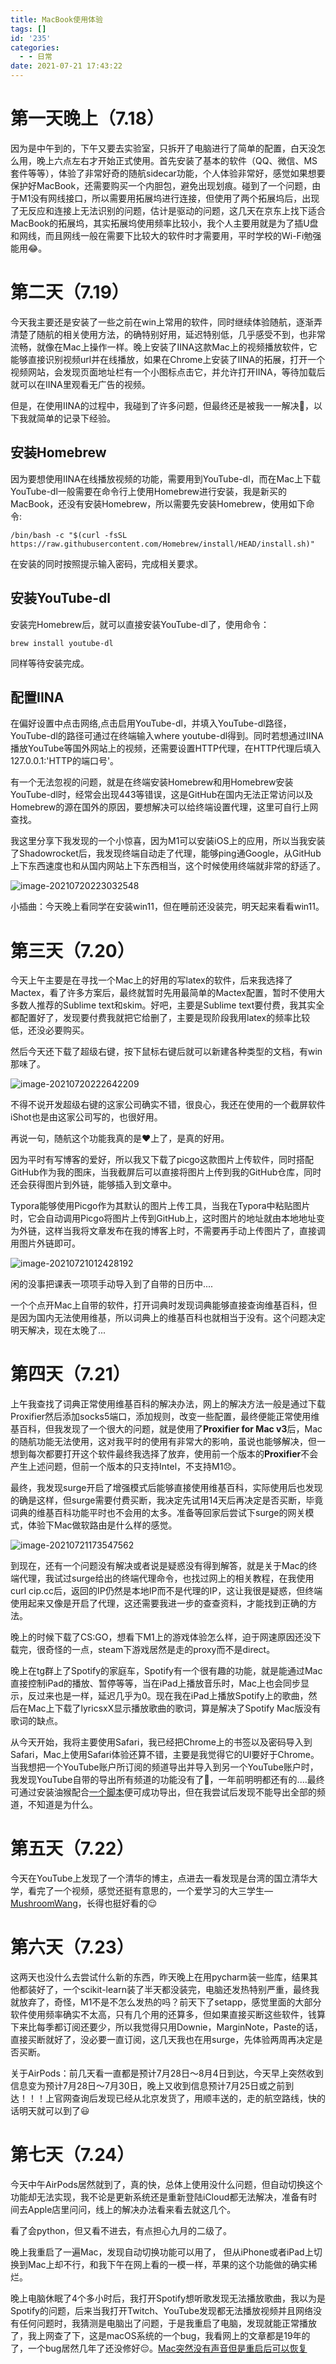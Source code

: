 ```yaml
---
title: MacBook使用体验
tags: []
id: '235'
categories:
  - - 日常
date: 2021-07-21 17:43:22
---
```




# 第一天晚上（7.18）

因为是中午到的，下午又要去实验室，只拆开了电脑进行了简单的配置，白天没怎么用，晚上六点左右才开始正式使用。首先安装了基本的软件（QQ、微信、MS套件等等），体验了非常好奇的随航sidecar功能，个人体验非常好，感觉如果想要保护好MacBook，还需要购买一个内胆包，避免出现划痕。碰到了一个问题，由于M1没有网线接口，所以需要用拓展坞进行连接，但使用了两个拓展坞后，出现了无反应和连接上无法识别的问题，估计是驱动的问题，这几天在京东上找下适合MacBook的拓展坞，其实拓展坞使用频率比较小，我个人主要用就是为了插U盘和网线，而且网线一般在需要下比较大的软件时才需要用，平时学校的Wi-Fi勉强能用😂。

# 第二天（7.19）

今天我主要还是安装了一些之前在win上常用的软件，同时继续体验随航，逐渐弄清楚了随航的相关使用方法，的确特别好用，延迟特别低，几乎感受不到，也非常流畅，就像在Mac上操作一样。晚上安装了IINA这款Mac上的视频播放软件，它能够直接识别视频url并在线播放，如果在Chrome上安装了IINA的拓展，打开一个视频网站，会发现页面地址栏有一个小图标点击它，并允许打开IINA，等待加载后就可以在IINA里观看无广告的视频。

但是，在使用IINA的过程中，我碰到了许多问题，但最终还是被我一一解决🙂，以下我就简单的记录下经验。

## 安装Homebrew

因为要想使用IINA在线播放视频的功能，需要用到YouTube-dl，而在Mac上下载YouTube-dl一般需要在命令行上使用Homebrew进行安装，我是新买的MacBook，还没有安装Homebrew，所以需要先安装Homebrew，使用如下命令:

```shell
/bin/bash -c "$(curl -fsSL https://raw.githubusercontent.com/Homebrew/install/HEAD/install.sh)"
```

在安装的同时按照提示输入密码，完成相关要求。

## 安装YouTube-dl

安装完Homebrew后，就可以直接安装YouTube-dl了，使用命令：

```shell
brew install youtube-dl
```

同样等待安装完成。

## 配置IINA

在偏好设置中点击网络,点击启用YouTube-dl，并填入YouTube-dl路径，YouTube-dl的路径可通过在终端输入where youtube-dl得到。同时若想通过IINA播放YouTube等国外网站上的视频，还需要设置HTTP代理，在HTTP代理后填入127.0.0.1:'HTTP的端口号'。

有一个无法忽视的问题，就是在终端安装Homebrew和用Homebrew安装YouTube-dl时，经常会出现443等错误，这是GitHub在国内无法正常访问以及Homebrew的源在国外的原因，要想解决可以给终端设置代理，这里可自行上网查找。

我这里分享下我发现的一个小惊喜，因为M1可以安装iOS上的应用，所以当我安装了Shadowrocket后，我发现终端自动走了代理，能够ping通Google，从GitHub上下东西速度也和从国内网站上下东西相当，这个时候使用终端就非常的舒适了。

![image-20210720223032548](https://cdn.jsdelivr.net/gh/ntgoaywh/picgo/img/image-20210720223032548.png)

小插曲：今天晚上看同学在安装win11，但在睡前还没装完，明天起来看看win11。

# 第三天（7.20）

今天上午主要是在寻找一个Mac上的好用的写latex的软件，后来我选择了Mactex，看了许多方案后，最终就暂时先用最简单的Mactex配置，暂时不使用大多数人推荐的Sublime text和skim。好吧，主要是Sublime text要付费，我其实全都配置好了，发现要付费我就把它给删了，主要是现阶段我用latex的频率比较低，还没必要购买。

然后今天还下载了超级右键，按下鼠标右键后就可以新建各种类型的文档，有win那味了。

![image-20210720222642209](https://cdn.jsdelivr.net/gh/ntgoaywh/picgo/img/image-20210720222642209.png)

不得不说开发超级右键的这家公司确实不错，很良心，我还在使用的一个截屏软件iShot也是由这家公司写的，也很好用。

再说一句，随航这个功能我真的是❤️上了，是真的好用。

因为平时有写博客的爱好，所以我又下载了picgo这款图片上传软件，同时搭配GitHub作为我的图床，当我截屏后可以直接将图片上传到我的GitHub仓库，同时还会获得图片到外链，能够插入到文章中。

Typora能够使用Picgo作为其默认的图片上传工具，当我在Typora中粘贴图片时，它会自动调用Picgo将图片上传到GitHub上，这时图片的地址就由本地地址变为外链，这样当我将文章发布在我的博客上时，不需要再手动上传图片了，直接调用图片外链即可。

![image-20210721012428192](https://cdn.jsdelivr.net/gh/ntgoaywh/picgo/img/image-20210721012428192.png)

闲的没事把课表一项项手动导入到了自带的日历中....

一个个点开Mac上自带的软件，打开词典时发现词典能够直接查询维基百科，但是因为国内无法使用维基，所以词典上的维基百科也就相当于没有。这个问题决定明天解决，现在太晚了...

# 第四天（7.21）

上午我查找了词典正常使用维基百科的解决办法，网上的解决方法一般是通过下载Proxifier然后添加socks5端口，添加规则，改变一些配置，最终便能正常使用维基百科，但我发现了一个很大的问题，就是使用了**Proxifier for Mac v3**后，Mac的随航功能无法使用，这对我平时的使用有非常大的影响，虽说也能够解决，但一想到每次都要打开这个软件最终我选择了放弃，使用前一个版本的**Proxifier**不会产生上述问题，但前一个版本的只支持Intel，不支持M1😞。

最终，我发现surge开启了增强模式后能够直接使用维基百科，实际使用后也发现的确是这样，但surge需要付费买断，我决定先试用14天后再决定是否买断，毕竟词典的维基百科功能平时也不会用的太多。准备等回家后尝试下surge的网关模式，体验下Mac做软路由是什么样的感觉。

![image-20210721173547562](https://cdn.jsdelivr.net/gh/ntgoaywh/picgo/img/image-20210721173547562.png)

到现在，还有一个问题没有解决或者说是疑惑没有得到解答，就是关于Mac的终端代理，我试过surge给出的终端代理命令，也找过网上的相关教程，在我使用curl cip.cc后，返回的IP仍然是本地IP而不是代理的IP，这让我很是疑惑，但终端使用起来又像是开启了代理，这还需要我进一步的查查资料，才能找到正确的方法。

晚上的时候下载了CS:GO，想看下M1上的游戏体验怎么样，迫于网速原因还没下载完，很奇怪的一点，steam下游戏居然是走的proxy而不是direct。

晚上在tg群上了Spotify的家庭车，Spotify有一个很有趣的功能，就是能通过Mac直接控制iPad的播放、暂停等等，当在iPad上播放音乐时，Mac上也会同步显示，反过来也是一样，延迟几乎为0。现在我在iPad上播放Spotify上的歌曲，然后在Mac上下载了lyricsxX显示播放歌曲的歌词，算是解决了Spotify Mac版没有歌词的缺点。

从今天开始，我将主要使用Safari，我已经把Chrome上的书签以及密码导入到Safari，Mac上使用Safari体验还算不错，主要是我觉得它的UI要好于Chrome。当我想把一个YouTube账户所订阅的频道导出并导入到另一个YouTube账户时，我发现YouTube自带的导出所有频道的功能没有了🥲，一年前明明都还有的....最终可通过安装油猴配合[一个脚本](https://greasyfork.org/fr/scripts/418574-export-youtube-subscriptions-to-rss-opml)便可成功导出，但在我尝试后发现不能导出全部的频道，不知道是为什么。





# 第五天（7.22）

今天在YouTube上发现了一个清华的博主，点进去一看发现是台湾的国立清华大学，看完了一个视频，感觉还挺有意思的，一个爱学习的大三学生—[MushroomWang](https://www.youtube.com/channel/UCIr83ylpcdwj-uki4Z4EF_Q)，长得也挺好看的😌

# 第六天（7.23）

这两天也没什么去尝试什么新的东西，昨天晚上在用pycharm装一些库，结果其他都装好了，一个scikit-learn装了半天都没装完，电脑还发热特别严重，最终我就放弃了，奇怪，M1不是不怎么发热的吗？前天下了setapp，感觉里面的大部分软件使用频率确实不太高，只有几个用的还算多，但如果直接买断这些软件，钱算下来比每季都订阅还要少，所以我觉得只用Downie，MarginNote，Paste的话，直接买断就好了，没必要一直订阅，这几天我也在用surge，先体验两周再决定是否买断。

关于AirPods：前几天看一直都是预计7月28日～8月4日到达，今天早上突然收到信息变为预计7月28日～7月30日，晚上又收到信息预计7月25日或之前到达！！！上官网查询后发现已经从北京发货了，用顺丰送的，走的航空路线，快的话明天就可以到了😃

# 第七天（7.24）

今天中午AirPods居然就到了，真的快，总体上使用没什么问题，但自动切换这个功能却无法实现，我不论是更新系统还是重新登陆iCloud都无法解决，准备有时间去Apple店里问问，线上的解决办法看来看去就这几个。

看了会python，但又看不进去，有点担心九月的二级了。

晚上我重启了一遍Mac，发现自动切换功能可以用了， 但从iPhone或者iPad上切换到Mac上却不行，和我下午在网上看的一模一样，苹果的这个功能做的确实稀烂。

晚上电脑休眠了4个多小时后，我打开Spotify想听歌发现无法播放歌曲，我以为是Spotify的问题，后来当我打开Twitch、YouTube发现都无法播放视频并且网络没有任何问题时，我猜测是电脑出了问题，于是我重启了电脑，发现就能正常播放了，我上网查了下，这是macOS系统的一个bug，我看网上的文章都是19年的了，一个bug居然几年了还没修好😔。[Mac突然没有声音但是重启后可以恢复](https://www.cnblogs.com/Cherry-Linux/p/9303898.html)

